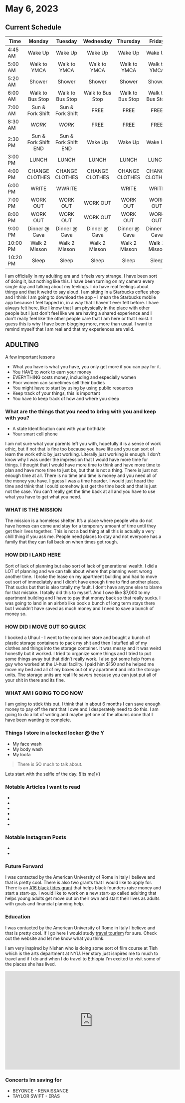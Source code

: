# May 6, 2023

## Current Schedule

| Time         | Monday | Tuesday   | Wednesday | Thursday | Friday | Saturday | Sunday |
|-------------------|:------:|:---------:|:---------:|:--------:|:------:|:--------:|:------:|
| 4:45 AM      | Wake Up|  Wake Up |  Wake Up   |  Wake Up |Wake Up |  Wake Up | Wake Up|
| 5:00 AM      | Walk to YMCA |  Walk to YMCA |  Walk to YMCA   |  Walk to YMCA| Walk to YMCA | Move to Chapel | Move to Chapel |
| 5:20 AM      | Shower |  Shower |  Shower   |  Shower | Shower |  Sleep in Chapel | Sleep in Chapel |
| 6:00 AM      | Walk to Bus Stop|  Walk to Bus Stop |  Walk to Bus Stop   |  Walk to Bus Stop | Walk to Bus Stop |  Walk to Storage | Walk to Storage|
| 7:00 AM      | Sun & Fork Shift |  Sun & Fork Shift |  FREE   |  FREE  | FREE  |  Wake Up | Wake Up|
| 8:30 AM      | *WORK*|  *WORK* |  FREE  |  FREE | FREE|  Sun & Fork Shift  | Sun & Fork Shift |
| 2:30 PM      | Sun & Fork Shift END |  Sun & Fork Shift END |  Wake Up   |  Wake Up |Wake Up |  Sun & Fork Shift END | Sun & Fork Shift END|
| 3:00 PM      | LUNCH |  LUNCH |  LUNCH  | LUNCH | LUNCH | LUNCH | LUNCH |
| 4:00 PM      | CHANGE CLOTHES |  CHANGE CLOTHES |  CHANGE CLOTHES  | CHANGE CLOTHES | CHANGE CLOTHES | CHANGE CLOTHES |CHANGE CLOTHES |
| 6:00 PM      | WRITE |  WWRITE |     |  WRITE | WRITE |  WRITE | WRITE |
| 7:00 PM      | WORK OUT|  WORK OUT |  WORK OUT   |  WORK OUT | WORK OUT |  WORK OUT | WORK OUT |
| 8:00 PM      | WORK OUT|  WORK OUT |  WORK OUT   |  WORK OUT | WORK OUT |  WORK OUT | WORK OUT |
| 9:00 PM      | Dinner @ Cava | Dinner @ Cava | Dinner @ Cava | Dinner @ Cava  | Dinner @ Cava | Dinner @ Cava  | Dinner @ Cava |
| 10:00 PM     | Walk 2 Misson | Walk 2 Misson | Walk 2 Misson | Walk 2 Misson | Walk 2 Misson | Walk 2 Misson | Walk 2 Misson |
| 10:20 PM     | Sleep | Sleep | Sleep | Sleep | Sleep | Sleep | Sleep |


I am officially in my adulting era and it feels very strange. I have been sort of doing it, but nothing like this. I have been turning on my camera every single day and talking about my feelings. I do have real feelings about things and that it weird to say aloud. I am sitting in a Starbucks coffee shop and I think I am going to download the app - I mean the Starbucks mobile app because I feel tapped in, in a way that I haven't ever felt before. I have always felt here, like I know that I am physically in the place with other people but I just don't feel like we are having a shared experience and I don't really feel like the other people care that I am here or that I exist. I guess this is why I have been blogging more, more than usual. I want to remind myself that I am real and that my experiences are valid.

## ADULTING

A few important lessons
- What you have is what you have, you only get more if you can pay for it.
- You HAVE to work to earn your money
- EVERYTHING costs money, including and especially women
- Poor women can sometimes sell their bodies
- You might have to start by using by using public resources
- Keep track of your things, this is important
- You have to keep track of how and where you sleep

### What are the things that you need to bring with you and keep with you?
- A state Identification card with your birthdate 
- Your smart cell phone

I am not sure what your parents left you with, hopefully it is a sense of work ethic, but if not that is fine too because you have life and you can sort of learn the work ethic by just working. Literally just working is enough. I don’t know why I was under the impression that I would have more time for things. I thought that I would have more time to think and have more time to plan and have more time to just be, but that is not a thing. There is just not enough time at all. There is no time and time is money and you need all of the money you have. I guess I was a time hoarder. I would just hoard the time and think that I could somehow just get the time back and that is just not the case. You can’t really get the time back at all and you have to use what you have to get what you need. 

### WHAT IS THE MISSION
The mission is a homeless shelter. It’s a place where people who do not have homes can come and stay for a temporary amount of time until they get their lives together. This is not a bad thing at all this is actually a very chill thing if you ask me. People need places to stay and not everyone has a family that they can fall back on when times get rough. 

### HOW DID I LAND HERE
Sort of lack of planning but also sort of lack of generational wealth. I did a LOT of planning and we can talk about where that planning went wrong another time. I broke the lease on my apartment building and had to move out sort of immediately and I didn’t have enough time to find another place. That sucks but that is also totally my fault. I don’t have anyone else to blame for that mistake. I totally did this to myself. And I owe like $7,000 to my apartment building and I have to pay that money back so that really sucks. I was going to land in an airbnb like book a bunch of long term stays there but I wouldn’t have saved as much money and I need to save a bunch of money so.

### HOW DID I MOVE OUT SO QUICK
I booked a Uhaul - I went to the container store and bought a bunch of plastic storage containers to pack my shit and then I stuffed all of my clothes and things into the storage container. It was messy and it was weird honestly but it worked. I tried to organize some things and I tried to put some things away but that didn’t really work. I also got some help from a guy who worked at the U-hual facility. I paid him $150 and he helped me move my bed and all of my boxes out of my apartment and into the storage units. The storage units are real life savers because you can just put all of your shit in there and its fine.

### WHAT AM I GOING TO DO NOW
I am going to stick this out. I think that in about 6 months I can save enough money to pay off the rent that I owe and I desperately need to do this. I am going to do a lot of writing and maybe get one of the albums done that I have been wanting to complete.

### Things I store in a locked locker @ the Y
- My face wash
- My body wash
- My loofa

> There is SO much to talk about.

Lets start with the selfie of the day.
![its me])()

### Notable Articles I want to read

- []()
- []()
- []()
- []()
- []()
- []()

### Notable Instagram Posts

- []()
- []()

### Future Forward

I was contacted by the American University of Rome in Italy I believe and that is pretty cool. 
There is also two grants that I would like to apply for. There is an [A16 black tides grant](https://info.a16z.com/apply-to-talent-x-opportunity.html) that helps black founders raise money and start a start-up. I would like to work on a new start-up called adulting that helps young adults get move out on their own and start their lives as adults with goals and financial planning help.

### Education

I was contacted by the American University of Rome in Italy I believe and that is pretty cool. If I go here I would study [travel tourism](https://aur.edu/program/bachelor-degree-travel-and-tourism-management) for sure. Check out the website and let me know what you think.

I am very inspired by Nishan who is doing some sort of film course at Tish which is the arts department at NYU. Her story just isnpires me to much to travel and if I do and when I do travel to Ethiopia I'm excited to visit some of the places she has lived.

<iframe width="560" height="315" src="https://www.youtube.com/embed/x17nevW6rq0" title="YouTube video player" frameborder="0" allow="accelerometer; autoplay; clipboard-write; encrypted-media; gyroscope; picture-in-picture; web-share" allowfullscreen></iframe>

### Concerts Im saving for

- BEYONCE - RENAISSANCE
- TAYLOR SWIFT - ERAS
